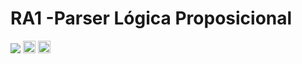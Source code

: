# RA1 -Parser Lógica Proposicional

<img src="https://media2.giphy.com/media/v1.Y2lkPTc5MGI3NjExd2Z3YmNrMHQ2dHdpMzRsMnJmN3ljMXF1amtveXAzM29lMWl3eGQ1eiZlcD12MV9pbnRlcm5hbF9naWZfYnlfaWQmY3Q9Zw/KrRktL6SAUzE4/giphy.gif"/>
<a href="https://www.netflix.com/br-en/title/60027106" target="_blank"><img src="https://img.icons8.com/?size=100&id=20519&format=png&color=000000" alt="Netflix" style="height:20px;"></a>
<a href="https://drive.google.com/drive/folders/1pITsJci-J4F6OVBR3k1z3vh4PkDfvvU6?usp=sharing"  target="_blank"><img src="https://img.icons8.com/?size=100&id=VLr4hUR8iMGF&format=png&color=000000" alt="GDrive" style="height:20px;"></a>

<!-- <img src="https://media1.giphy.com/media/v1.Y2lkPTc5MGI3NjExNHFpaXRsbnhkbXU5M2tmczRrYWZ4MTVobGc4NnFqMHI2bXJtaml6YSZlcD12MV9pbnRlcm5hbF9naWZfYnlfaWQmY3Q9Zw/P3n7QetGuhNbW/giphy.gif"/>
